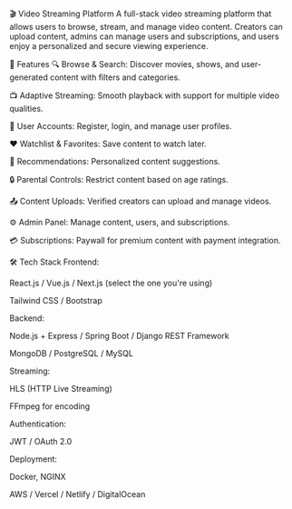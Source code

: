 🎬 Video Streaming Platform
A full-stack video streaming platform that allows users to browse, stream, and manage video content. Creators can upload content, admins can manage users and subscriptions, and users enjoy a personalized and secure viewing experience.

🚀 Features
🔍 Browse & Search: Discover movies, shows, and user-generated content with filters and categories.

📺 Adaptive Streaming: Smooth playback with support for multiple video qualities.

💾 User Accounts: Register, login, and manage user profiles.

❤️ Watchlist & Favorites: Save content to watch later.

🧠 Recommendations: Personalized content suggestions.

🔒 Parental Controls: Restrict content based on age ratings.

📤 Content Uploads: Verified creators can upload and manage videos.

⚙️ Admin Panel: Manage content, users, and subscriptions.

💳 Subscriptions: Paywall for premium content with payment integration.

🛠 Tech Stack
Frontend:

React.js / Vue.js / Next.js (select the one you're using)

Tailwind CSS / Bootstrap

Backend:

Node.js + Express / Spring Boot / Django REST Framework

MongoDB / PostgreSQL / MySQL

Streaming:

HLS (HTTP Live Streaming)

FFmpeg for encoding

Authentication:

JWT / OAuth 2.0

Deployment:

Docker, NGINX

AWS / Vercel / Netlify / DigitalOcean
